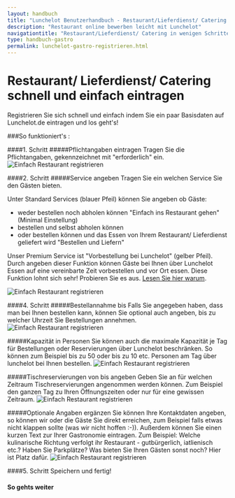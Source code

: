 ```yaml
---
layout: handbuch
title: "Lunchelot Benutzerhandbuch - Restaurant/Lieferdienst/ Catering registrieren"
description: "Restaurant online bewerben leicht mit Lunchelot"
navigationtitle: "Restaurant/Lieferdienst/ Catering in wenigen Schritten registrieren und online bewerben"
type: handbuch-gastro
permalink: lunchelot-gastro-registrieren.html
---
```


# Restaurant/ Lieferdienst/ Catering schnell und einfach eintragen

<p class="message">
Registrieren Sie sich schnell und einfach indem Sie ein paar Basisdaten auf Lunchelot.de eintragen und los geht's!
</p>

###So funktioniert's :

####1. Schritt
#####Pflichtangaben eintragen
Tragen Sie die Pflichtangaben, gekennzeichnet mit "erforderlich" ein.
<img src="{{site.baseurl}}assets/gastro/basisdaten.png" alt="Einfach Restaurant registrieren" />

####2. Schritt
#####Service angeben
Tragen Sie ein welchen Service Sie den Gästen bieten. 
  
Unter Standard Services (blauer Pfeil) können Sie angeben ob Gäste: 
  
* weder bestellen noch abholen können "Einfach ins Restaurant gehen" (Minimal Einstellung)
* bestellen und selbst abholen können
* oder bestellen können und das Essen von Ihrem Restaurant/ Lieferdienst geliefert wird "Bestellen und Liefern"

Unser Premium Service ist "Vorbestellung bei Lunchelot" (gelber Pfeil). Durch angeben dieser Funktion können Gäste bei Ihnen über Lunchelot Essen auf eine vereinbarte Zeit vorbestellen und vor Ort essen. Diese Funktion lohnt sich sehr! Probieren Sie es aus. 
<a href="fehlt noch" target="_blank">Lesen Sie hier warum</a>.

<img src="{{site.baseurl}}assets/gastro/basisdaten.png" alt="Einfach Restaurant registrieren" />

####4. Schritt
#####Bestellannahme bis
Falls Sie angegeben haben, dass man bei Ihnen bestellen kann, können Sie optional auch angeben, bis zu welcher Uhrzeit Sie Bestellungen annehmen.
 <img src="{{site.baseurl}}assets/gastro/basisdaten3.png" alt="Einfach Restaurant registrieren" />

#####Kapazität in Personen
Sie können auch die maximale Kapazität je Tag für Bestellungen oder Reservierungen über Lunchelot beschränken. So können zum Beispiel bis zu 50 oder bis zu 10 etc. Personen am Tag über lunchelot bei Ihnen bestellen.
 <img src="{{site.baseurl}}assets/gastro/basisdaten4.png" alt="Einfach Restaurant registrieren" />
 
#####Tischreservierungen von bis angeben
Geben Sie an für welchen Zeitraum Tischreservierungen angenommen werden können. Zum Beispiel den ganzen Tag zu Ihren Öffnungszeiten oder nur für eine gewissen Zeitraum.
 <img src="{{site.baseurl}}assets/gastro/basisdaten4.png" alt="Einfach Restaurant registrieren" />

#####Optionale Angaben ergänzen
Sie können Ihre Kontaktdaten angeben, so können wir oder die Gäste Sie direkt erreichen, zum Beispiel falls etwas nicht klappen sollte (was wir nicht hoffen :-)). 
Außerdem können Sie einen kurzen Text zur Ihrer Gastronomie eintragen. Zum Beispiel: Welche kulinarische Richtung verfolgt ihr Restaurant - gutbürgerlich, iatlienisch etc.? Haben Sie Parkplätze? Was bieten Sie Ihren Gästen sonst noch? Hier ist Platz dafür.
 <img src="{{site.baseurl}}assets/gastro/basisdaten6.png" alt="Einfach Restaurant registrieren" />
 

####5. Schritt
Speichern und fertig!


#### So gehts weiter
<a href=„LINK fehlt noch title="Weiter geht's mit dem eintragen Ihrer Menus" target="_blank"> 



